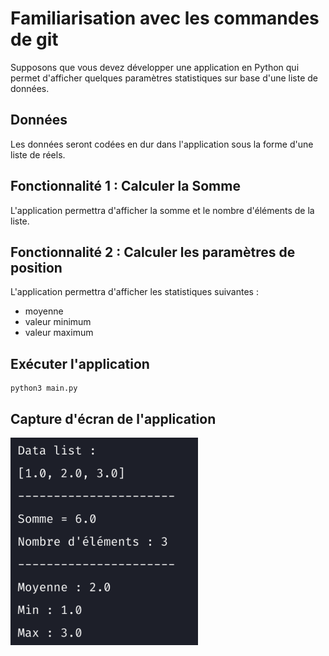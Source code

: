 # Familiarisation avec les commandes de git 

Supposons que vous devez développer une application en Python qui permet d'afficher quelques paramètres statistiques sur base d'une liste de données.

## Données
Les données seront codées en dur dans l'application sous la forme d'une liste de réels.

## Fonctionnalité 1 : Calculer la Somme
L'application permettra d'afficher la somme et le nombre d'éléments de la liste.

## Fonctionnalité 2 : Calculer les paramètres de position
L'application permettra d'afficher les statistiques suivantes :
* moyenne
* valeur minimum
* valeur maximum

## Exécuter l'application

```shell
python3 main.py
```
## Capture d'écran de l'application
![](Application_Statistique.png)

